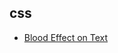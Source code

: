 ## css

<ul>
  
  <li><a href="https://sabbirshawon.github.io/css/text-effect/effect_01/">Blood Effect on Text</a></li>
  
</ul>

